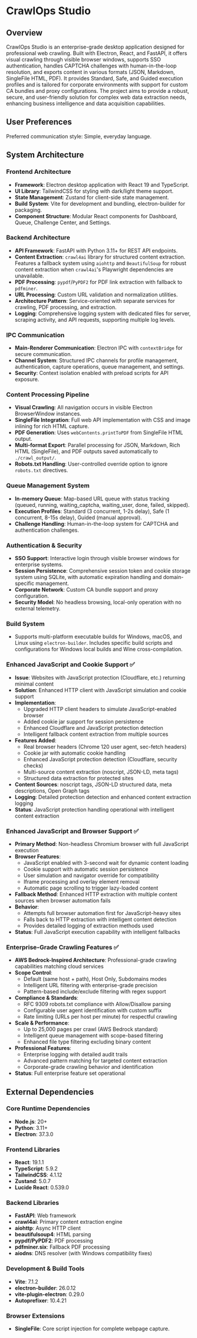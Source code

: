 # CrawlOps Studio

## Overview
CrawlOps Studio is an enterprise-grade desktop application designed for professional web crawling. Built with Electron, React, and FastAPI, it offers visual crawling through visible browser windows, supports SSO authentication, handles CAPTCHA challenges with human-in-the-loop resolution, and exports content in various formats (JSON, Markdown, SingleFile HTML, PDF). It provides Standard, Safe, and Guided execution profiles and is tailored for corporate environments with support for custom CA bundles and proxy configurations. The project aims to provide a robust, secure, and user-friendly solution for complex web data extraction needs, enhancing business intelligence and data acquisition capabilities.

## User Preferences
Preferred communication style: Simple, everyday language.

## System Architecture

### Frontend Architecture
- **Framework**: Electron desktop application with React 19 and TypeScript.
- **UI Library**: TailwindCSS for styling with dark/light theme support.
- **State Management**: Zustand for client-side state management.
- **Build System**: Vite for development and bundling, electron-builder for packaging.
- **Component Structure**: Modular React components for Dashboard, Queue, Challenge Center, and Settings.

### Backend Architecture
- **API Framework**: FastAPI with Python 3.11+ for REST API endpoints.
- **Content Extraction**: `crawl4ai` library for structured content extraction. Features a fallback system using `aiohttp` and `BeautifulSoup` for robust content extraction when `crawl4ai`'s Playwright dependencies are unavailable.
- **PDF Processing**: `pypdf`/`PyPDF2` for PDF link extraction with fallback to `pdfminer`.
- **URL Processing**: Custom URL validation and normalization utilities.
- **Architecture Pattern**: Service-oriented with separate services for crawling, PDF processing, and extraction.
- **Logging**: Comprehensive logging system with dedicated files for server, scraping activity, and API requests, supporting multiple log levels.

### IPC Communication
- **Main-Renderer Communication**: Electron IPC with `contextBridge` for secure communication.
- **Channel System**: Structured IPC channels for profile management, authentication, capture operations, queue management, and settings.
- **Security**: Context isolation enabled with preload scripts for API exposure.

### Content Processing Pipeline
- **Visual Crawling**: All navigation occurs in visible Electron BrowserWindow instances.
- **SingleFile Integration**: Full web API implementation with CSS and image inlining for rich HTML capture.
- **PDF Generation**: Uses `webContents.printToPDF` from SingleFile HTML output.
- **Multi-format Export**: Parallel processing for JSON, Markdown, Rich HTML (SingleFile), and PDF outputs saved automatically to `./crawl_output/`.
- **Robots.txt Handling**: User-controlled override option to ignore `robots.txt` directives.

### Queue Management System
- **In-memory Queue**: Map-based URL queue with status tracking (queued, running, waiting_captcha, waiting_user, done, failed, skipped).
- **Execution Profiles**: Standard (3 concurrent, 1-2s delay), Safe (1 concurrent, 8-15s delay), Guided (manual approval).
- **Challenge Handling**: Human-in-the-loop system for CAPTCHA and authentication challenges.

### Authentication & Security
- **SSO Support**: Interactive login through visible browser windows for enterprise systems.
- **Session Persistence**: Comprehensive session token and cookie storage system using SQLite, with automatic expiration handling and domain-specific management.
- **Corporate Network**: Custom CA bundle support and proxy configuration.
- **Security Model**: No headless browsing, local-only operation with no external telemetry.

### Build System
- Supports multi-platform executable builds for Windows, macOS, and Linux using `electron-builder`. Includes specific build scripts and configurations for Windows local builds and Wine cross-compilation.

### Enhanced JavaScript and Cookie Support ✅
- **Issue**: Websites with JavaScript protection (Cloudflare, etc.) returning minimal content
- **Solution**: Enhanced HTTP client with JavaScript simulation and cookie support
- **Implementation**:
  - Upgraded HTTP client headers to simulate JavaScript-enabled browser
  - Added cookie jar support for session persistence
  - Enhanced Cloudflare and JavaScript protection detection
  - Intelligent fallback content extraction from multiple sources
- **Features Added**:
  - Real browser headers (Chrome 120 user agent, sec-fetch headers)
  - Cookie jar with automatic cookie handling
  - Enhanced JavaScript protection detection (Cloudflare, security checks)
  - Multi-source content extraction (noscript, JSON-LD, meta tags)
  - Structured data extraction for protected sites
- **Content Sources**: noscript tags, JSON-LD structured data, meta descriptions, Open Graph tags
- **Logging**: Detailed protection detection and enhanced content extraction logging
- **Status**: JavaScript protection handling operational with intelligent content extraction

### Enhanced JavaScript and Browser Support ✅
- **Primary Method**: Non-headless Chromium browser with full JavaScript execution
- **Browser Features**: 
  - JavaScript enabled with 3-second wait for dynamic content loading
  - Cookie support with automatic session persistence
  - User simulation and navigator override for compatibility
  - Iframe processing and overlay element removal
  - Automatic page scrolling to trigger lazy-loaded content
- **Fallback Method**: Enhanced HTTP extraction with multiple content sources when browser automation fails
- **Behavior**: 
  - Attempts full browser automation first for JavaScript-heavy sites
  - Falls back to HTTP extraction with intelligent content detection
  - Provides detailed logging of extraction methods used
- **Status**: Full JavaScript execution capability with intelligent fallbacks

### Enterprise-Grade Crawling Features ✅
- **AWS Bedrock-Inspired Architecture**: Professional-grade crawling capabilities matching cloud services
- **Scope Control**: 
  - Default (same host + path), Host Only, Subdomains modes
  - Intelligent URL filtering with enterprise-grade precision
  - Pattern-based include/exclude filtering with regex support
- **Compliance & Standards**:
  - RFC 9309 robots.txt compliance with Allow/Disallow parsing
  - Configurable user agent identification with custom suffix
  - Rate limiting (URLs per host per minute) for respectful crawling
- **Scale & Performance**:
  - Up to 25,000 pages per crawl (AWS Bedrock standard)
  - Intelligent queue management with scope-based filtering
  - Enhanced file type filtering excluding binary content
- **Professional Features**:
  - Enterprise logging with detailed audit trails
  - Advanced pattern matching for targeted content extraction
  - Corporate-grade crawling behavior and identification
- **Status**: Full enterprise feature set operational

## External Dependencies

### Core Runtime Dependencies
- **Node.js**: 20+
- **Python**: 3.11+
- **Electron**: 37.3.0

### Frontend Libraries
- **React**: 19.1.1
- **TypeScript**: 5.9.2
- **TailwindCSS**: 4.1.12
- **Zustand**: 5.0.7
- **Lucide React**: 0.539.0

### Backend Libraries
- **FastAPI**: Web framework
- **crawl4ai**: Primary content extraction engine
- **aiohttp**: Async HTTP client
- **beautifulsoup4**: HTML parsing
- **pypdf/PyPDF2**: PDF processing
- **pdfminer.six**: Fallback PDF processing
- **aiodns**: DNS resolver (with Windows compatibility fixes)

### Development & Build Tools
- **Vite**: 7.1.2
- **electron-builder**: 26.0.12
- **vite-plugin-electron**: 0.29.0
- **Autoprefixer**: 10.4.21

### Browser Extensions
- **SingleFile**: Core script injection for complete webpage capture.